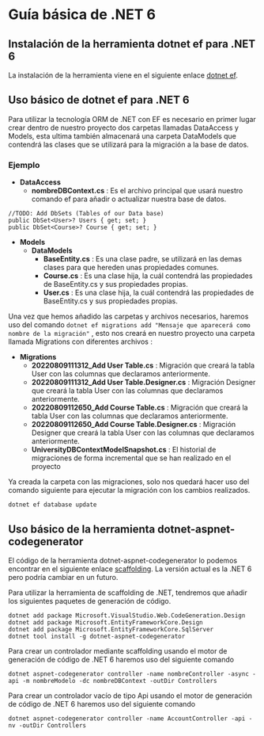 # Guía básica de .NET 6

## Instalación de la herramienta dotnet ef para .NET 6

La instalación de la herramienta viene en el siguiente enlace [dotnet ef](https://docs.microsoft.com/es-es/ef/core/cli/dotnet).

##  Uso básico de dotnet ef para .NET 6

Para utilizar la tecnología ORM de .NET con EF es necesario en primer lugar crear dentro de nuestro proyecto
dos carpetas llamadas DataAccess y Models, esta ultima también almacenará una carpeta DataModels que contendrá 
las clases que se utilizará para la migración a la base de datos.

### Ejemplo

- **DataAccess**
  - **nombreDBContext.cs** 
    : Es el archivo principal que usará nuestro comando ef para añadir o actualizar nuestra base de datos.

```
//TODO: Add DbSets (Tables of our Data base)
public DbSet<User>? Users { get; set; }
public DbSet<Course>? Course { get; set; }
```

- **Models**
  - **DataModels**
    - **BaseEntity.cs** : Es una clase padre, se utilizará en las demas clases para que hereden unas propiedades comunes.
    - **Course.cs** : Es una clase hija, la cuál contendrá las propiedades de BaseEntity.cs y sus propiedades propias.
    - **User.cs** : Es una clase hija, la cuál contendrá las propiedades de BaseEntity.cs y sus propiedades propias.

Una vez que hemos añadido las carpetas y archivos necesarios, haremos uso del comando 
```dotnet ef migrations add "Mensaje que aparecerá como nombre de la migración"``` , esto nos creará en nuestro proyecto una carpeta llamada Migrations
con diferentes archivos :

- **Migrations**
  - **20220809111312_Add User Table.cs** : Migración que creará la tabla User con las columnas que declaramos anteriormente.
  - **20220809111312_Add User Table.Designer.cs** : Migración Designer que creará la tabla User con las columnas que declaramos anteriormente.
  - **20220809112650_Add Course Table.cs** : Migración que creará la tabla User con las columnas que declaramos anteriormente.
  - **20220809112650_Add Course Table.Designer.cs** : Migración Designer que creará la tabla User con las columnas que declaramos anteriormente.
  - **UniversityDBContextModelSnapshot.cs** : El historial de migraciones de forma incremental que se han realizado en el proyecto

Ya creada la carpeta con las migraciones, solo nos quedará hacer uso del comando siguiente 
para ejecutar la migración con los cambios realizados.

```
dotnet ef database update 
```

## Uso básico de la herramienta dotnet-aspnet-codegenerator

El código de la herramienta dotnet-aspnet-codegenerator lo podemos encontrar en el siguiente
enlace [scaffolding](https://docs.microsoft.com/es-es/aspnet/core/tutorials/first-web-api?view=aspnetcore-6.0&tabs=visual-studio).
La versión actual es la .NET 6 pero podría cambiar en un futuro.

Para utilizar la herramienta de scaffolding de .NET, tendremos que añadir los siguientes
paquetes de generación de código.

```
dotnet add package Microsoft.VisualStudio.Web.CodeGeneration.Design
dotnet add package Microsoft.EntityFrameworkCore.Design
dotnet add package Microsoft.EntityFrameworkCore.SqlServer
dotnet tool install -g dotnet-aspnet-codegenerator
```

Para crear un controlador mediante scaffolding usando el motor de generación de código
de .NET 6 haremos uso del siguiente comando

```
dotnet aspnet-codegenerator controller -name nombreController -async -api -m nombreModelo -dc nombreDBContext -outDir Controllers
```

Para crear un controlador vacío de tipo Api usando el motor de generación de código de .NET 6 haremos uso del siguiente comando 

```
dotnet aspnet-codegenerator controller -name AccountController -api -nv -outDir Controllers
```
